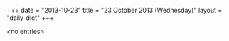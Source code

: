 +++
date = "2013-10-23"
title = "23 October 2013 (Wednesday)"
layout = "daily-diet"
+++

<p>&lt;no entries&gt;</p>